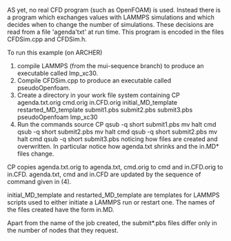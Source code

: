AS yet, no real CFD program (such as OpenFOAM) is used. Instead there is a program which exchanges values with LAMMPS simulations and which decides when to change the number of simulations. These decisions are read from a file 'agenda'txt' at run time. This program is encoded in the files CFDSim.cpp and CFDSim.h.

To run this example (on ARCHER)
1) compile LAMMPS (from the mui-sequence branch) to produce an executable called lmp_xc30.
2) Compile CFDSim.cpp to produce an executable called pseudoOpenfoam.
3) Create a directory in your work file system containing
    CP
    agenda.txt.orig
    cmd.orig
    in.CFD.orig
    initial_MD_template
    restarted_MD_template
    submit1.pbs
    submit2.pbs
    submit3.pbs
    pseudoOpenfoam
    lmp_xc30
4) Run the commands
    source CP
    qsub -q short submit1.pbs
    mv halt cmd
    qsub -q short submit2.pbs
    mv halt cmd
    qsub -q short submit2.pbs
    mv halt cmd
    qsub -q short submit3.pbs
   noticing how files are created and overwritten.
   In particular notice how agenda.txt shrinks and the in.MD* files change.


CP copies agenda.txt.orig to agenda.txt, cmd.orig to cmd and in.CFD.orig to in.CFD. agenda.txt, cmd and in.CFD are updated by the sequence of command given in (4).

initial_MD_template and restarted_MD_template are templates for LAMMPS scripts used to either initiate a LAMMPS run or restart one. The names of the files created have the form in.MD<integer>.

Apart from the name of the job created, the submit*.pbs files differ only in the number of nodes that they request.
